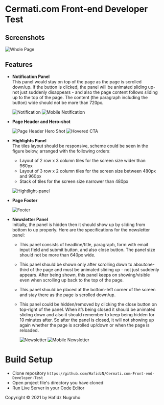# Cermati.com Front-end Developer Test

## Screenshots
![Whole Page](https://res.cloudinary.com/smilj4npj4nic/image/upload/v1610682708/cermati_ygbljm.png)


## Features
* **Notification Panel**  
  This panel would ​stay on top of the page​ as the page is scrolled down/up. If the button is clicked, the panel will be ​animated sliding up​ - not just suddenly disappears - and also the page content follows sliding up to the top of the page. The content (the paragraph including the button) wide should not be more than 720px.

  ![Notification](https://res.cloudinary.com/smilj4npj4nic/image/upload/v1610684162/notif_uubazm.png)
  ![Mobile Notification](https://res.cloudinary.com/smilj4npj4nic/image/upload/v1610684154/resnot_ijrlxx.png)

* **Page Header and Hero-shot**

  ![Page Header Hero Shot](https://res.cloudinary.com/smilj4npj4nic/image/upload/v1610684174/hero_c5d9ad.png)
  ![Hovered CTA](https://res.cloudinary.com/smilj4npj4nic/image/upload/v1610711857/hover_asi5i2.png)

* **Highlights Panel**  
  The tiles layout should be responsive, scheme could be seen in the figure below, arranged with the following orders:
  * Layout of 2 row x 3 column tiles for the screen size wider than 960px
  * Layout of 3 row x 2 column tiles for the screen size between 480px and 960px
  * Stack of tiles for the screen size narrower than 480px

  ![Hightlight-panel](https://res.cloudinary.com/smilj4npj4nic/image/upload/v1610691458/tiless_vhhiif.png)

* **Page Footer**  

  ![Footer](https://res.cloudinary.com/smilj4npj4nic/image/upload/v1610684154/footer_jpektt.png)

* **Newsletter Panel**  
  Initially, the panel is hidden then it should show up by sliding from bottom to up properly. Here are the specifications for the newsletter panel:
  * This panel consists of headline/title, paragraph, form with email input field and submit  button, and also close button. The panel size should not be more than 640px wide.
  * This panel should be shown only after scrolling down to about ​one-third​ of the page and must be ​animated sliding up​ - not just suddenly appears. After being shown, this panel keeps on showing/visible even when scrolling up back to the top of the page.
  * This panel should be placed at the ​bottom-left corner ​of the screen ​and stay there​ as the page is scrolled down/up.
  * This panel could be hidden/removed by clicking the close button on top-right of the panel. When it’s being closed it should be ​animated sliding down​ and also it should ​remember to keep being hidden​ for 10 minutes after. So after the panel is closed, it will not showing up again whether the page is scrolled up/down or when the page is reloaded.

    ![Newsletter](https://res.cloudinary.com/smilj4npj4nic/image/upload/v1610693341/ewsllett2_zsnnsy.png)
    ![Mobile Newsletter](https://res.cloudinary.com/smilj4npj4nic/image/upload/v1610714265/resnewt_rxgo6f.png)


# Build Setup
* Clone repository `https://github.com/HafidzN/Cermati.com-Front-end-Developer-Test`
* Open project file's directory you have cloned
* Run Live Server in your Code Editor


Copyright © 2021 by Hafidz Nugroho